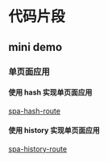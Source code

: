 # 代码片段

## mini demo

### 单页面应用

#### 使用 hash 实现单页面应用

[spa-hash-route](mini-demo/spa/spa-hash-route/index.html)

#### 使用 history 实现单页面应用

[spa-history-route](mini-demo/spa/spa-history-route/index.html)
